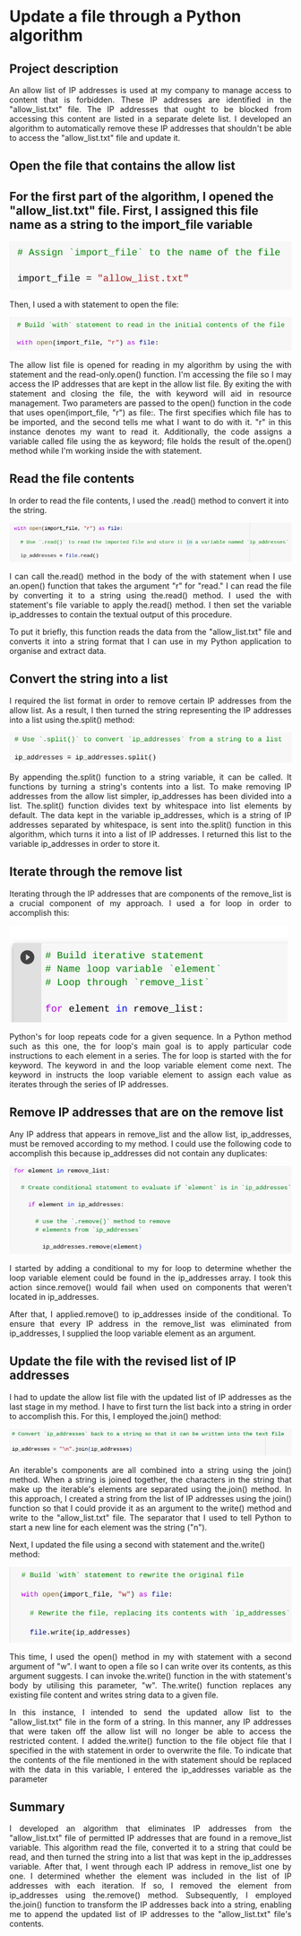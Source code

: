 # Update a file through a Python algorithm

## Project description

<p align="justify">An allow list of IP addresses is used at my company to manage access to content that is forbidden. These IP addresses are identified in the "allow_list.txt" file. The IP addresses that ought to be blocked from accessing this content are listed in a separate delete list. I developed an algorithm to automatically remove these IP addresses that shouldn't be able to access the "allow_list.txt" file and update it.

## Open the file that contains the allow list

## For the first part of the algorithm, I opened the "allow_list.txt" file. First, I assigned this file name as a string to the import_file variable

![alt text](image.png)  

Then, I used a with statement to open the file:

![alt text](image-1.png)
<p align="justify">The allow list file is opened for reading in my algorithm by using the with statement and the read-only.open() function. I'm accessing the file so I may access the IP addresses that are kept in the allow list file. By exiting the with statement and closing the file, the with keyword will aid in resource management. Two parameters are passed to the open() function in the code that uses open(import_file, "r") as file:. The first specifies which file has to be imported, and the second tells me what I want to do with it. "r" in this instance denotes my want to read it. Additionally, the code assigns a variable called file using the as keyword; file holds the result of the.open() method while I'm working inside the with statement.

## Read the file contents

In order to read the file contents, I used the .read() method to convert it into the string.

![alt text](image-2.png)  

<p align="justify">I can call the.read() method in the body of the with statement when I use an.open() function that takes the argument "r" for "read." I can read the file by converting it to a string using the.read() method. I used the with statement's file variable to apply the.read() method. I then set the variable ip_addresses to contain the textual output of this procedure.

<p align="justify">To put it briefly, this function reads the data from the "allow_list.txt" file and converts it into a string format that I can use in my Python application to organise and extract data.

## Convert the string into a list

<p align="justify">I required the list format in order to remove certain IP addresses from the allow list. As a result, I then turned the string representing the IP addresses into a list using the.split() method:

![alt text](image-3.png)  

<p align="justify">By appending the.split() function to a string variable, it can be called. It functions by turning a string's contents into a list. To make removing IP addresses from the allow list simpler, ip_addresses has been divided into a list. The.split() function divides text by whitespace into list elements by default. The data kept in the variable ip_addresses, which is a string of IP addresses separated by whitespace, is sent into the.split() function in this algorithm, which turns it into a list of IP addresses. I returned this list to the variable ip_addresses in order to store it.

## Iterate through the remove list

<p align="justify">Iterating through the IP addresses that are components of the remove_list is a crucial component of my approach. I used a for loop in order to accomplish this:

![alt text](image-4.png)  

<p align="justify">Python's for loop repeats code for a given sequence. In a Python method such as this one, the for loop's main goal is to apply particular code instructions to each element in a series. The for loop is started with the for keyword. The keyword in and the loop variable element come next. The keyword in instructs the loop variable element to assign each value as iterates through the series of IP addresses.

## Remove IP addresses that are on the remove list

<p align="justify">Any IP address that appears in remove_list and the allow list, ip_addresses, must be removed according to my method. I could use the following code to accomplish this because ip_addresses did not contain any duplicates:

![alt text](image-5.png)  

<p align="justify">I started by adding a conditional to my for loop to determine whether the loop variable element could be found in the ip_addresses array. I took this action since.remove() would fail when used on components that weren't located in ip_addresses.

<p align="justify">After that, I applied.remove() to ip_addresses inside of the conditional. To ensure that every IP address in the remove_list was eliminated from ip_addresses, I supplied the loop variable element as an argument.

## Update the file with the revised list of IP addresses

<p align="justify">I had to update the allow list file with the updated list of IP addresses as the last stage in my method. I have to first turn the list back into a string in order to accomplish this. For this, I employed the.join() method:

![alt text](image-6.png)  

<p align="justify">An iterable's components are all combined into a string using the join() method. When a string is joined together, the characters in the string that make up the iterable's elements are separated using the.join() method. In this approach, I created a string from the list of IP addresses using the join() function so that I could provide it as an argument to the write() method and write to the "allow_list.txt" file. The separator that I used to tell Python to start a new line for each element was the string ("n").

Next, I updated the file using a second with statement and the.write() method:

![alt text](image-8.png)

<p align="justify">This time, I used the open() method in my with statement with a second argument of "w". I want to open a file so I can write over its contents, as this argument suggests. I can invoke the.write() function in the with statement's body by utilising this parameter, "w". The.write() function replaces any existing file content and writes string data to a given file.

<p align="justify">In this instance, I intended to send the updated allow list to the "allow_list.txt" file in the form of a string. In this manner, any IP addresses that were taken off the allow list will no longer be able to access the restricted content. I added the.write() function to the file object file that I specified in the with statement in order to overwrite the file. To indicate that the contents of the file mentioned in the with statement should be replaced with the data in this variable, I entered the ip_addresses variable as the parameter

## Summary

<p align="justify">I developed an algorithm that eliminates IP addresses from the "allow_list.txt" file of permitted IP addresses that are found in a remove_list variable. This algorithm read the file, converted it to a string that could be read, and then turned the string into a list that was kept in the ip_addresses variable. After that, I went through each IP address in remove_list one by one. I determined whether the element was included in the list of IP addresses with each iteration. If so, I removed the element from ip_addresses using the.remove() method. Subsequently, I employed the.join() function to transform the IP addresses back into a string, enabling me to append the updated list of IP addresses to the "allow_list.txt" file's contents.